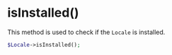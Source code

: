 # isInstalled()
This method is used to check if the `Locale` is installed.

```php
$Locale->isInstalled();
```

